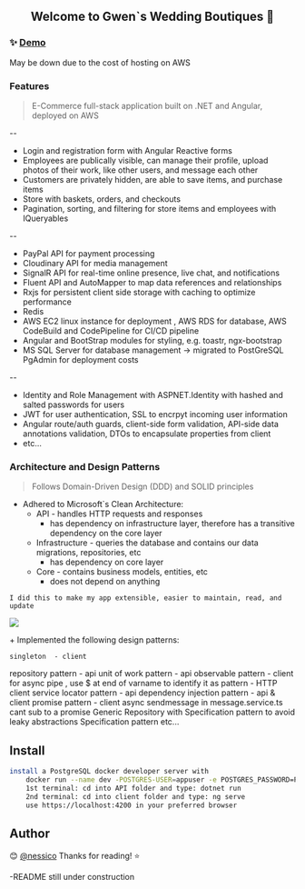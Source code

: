 <h2 align="center">Welcome to Gwen`s  Wedding Boutiques 👋</h2>
<p>
</p>


### ✨ [Demo](http://gwenecbl1.us-east-2.elasticbeanstalk.com/) 
May be down due to the cost of hosting on AWS
    


### Features
> E-Commerce full-stack application built on .NET and Angular, deployed on AWS

--
- Login and registration form with Angular Reactive forms
- Employees are publically visible, can manage their profile, upload photos of their work, like other users, and message each other
- Customers are privately hidden, are able to save items, and purchase items
- Store with baskets, orders, and checkouts
- Pagination, sorting, and filtering for store items and employees with IQueryables

--
- PayPal API for payment processing
- Cloudinary API for media management
- SignalR API for real-time online presence, live chat, and notifications
- Fluent API and AutoMapper to map data references and relationships
- Rxjs for persistent client side storage with caching to optimize performance
- Redis
- AWS EC2 linux instance for deployment , AWS RDS for database, AWS CodeBuild and CodePipeline for CI/CD pipeline
- Angular and BootStrap modules for styling, e.g. toastr, ngx-bootstrap
- MS SQL Server for database management -> migrated to PostGreSQL PgAdmin for deployment costs

--

- Identity and Role Management with ASPNET.Identity with hashed and salted passwords for users
- JWT for user authentication, SSL to encrpyt incoming user information
- Angular route/auth guards, client-side form validation, API-side data annotations validation, DTOs to encapsulate properties from client
- etc... 


### Architecture and Design Patterns
> Follows Domain-Driven Design (DDD) and SOLID principles 

+ Adhered to Microsoft`s Clean Architecture:
	+ API - handles HTTP requests and responses
		- has dependency on infrastructure layer, therefore has a transitive dependency on the core layer
	+ Infrastructure - queries the database and contains our data migrations, repositories, etc
		- has dependency on core layer
	+ Core - contains business models, entities, etc
		- does not depend on anything
		

`I did this to make my app extensible, easier to maintain, read, and update`
		
![](https://docs.microsoft.com/en-us/dotnet/architecture/modern-web-apps-azure/media/image5-7.png)

<p>
</p>
+ Implemented the following design patterns:

	singleton  - client 
repository pattern - api
unit of work pattern - api
observable pattern - client  for async pipe , use $ at end of varname to identify it as 
pattern - HTTP client
service locator pattern - api
dependency injection pattern - api & client
promise pattern - client async sendmessage in message.service.ts cant sub to a promise
Generic Repository with Specification pattern to avoid leaky abstractions
Specification pattern
etc... 


## Install

```sh
install a PostgreSQL docker developer server with
	docker run --name dev -POSTGRES-USER=appuser -e POSTGRES_PASSWORD=PA$$W0RD -p 5432:5432 -d postgres
	1st terminal: cd into API folder and type: dotnet run
	2nd terminal: cd into client folder and type: ng serve
	use https://localhost:4200 in your preferred browser

```

## Author

😊 [@nessico](https://github.com/nessico)
Thanks for reading! ⭐️

-README still under construction

